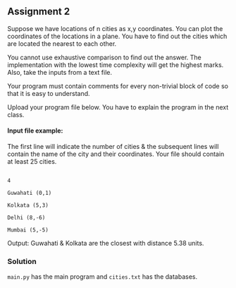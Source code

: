 ## Assignment 2

Suppose we have locations of n cities as x,y coordinates. You can plot the coordinates of the locations in a plane. You have to find out the cities which are located the nearest to each other. 

You cannot use exhaustive comparison to find out the answer. The implementation with the lowest time complexity will get the highest marks. Also, take the inputs from a text file.

Your program must contain comments for every non-trivial block of code so that it is easy to understand.

Upload your program file below. You have to explain the program in the next class. 

#### Input file example: 
The first line will indicate the number of cities & the subsequent lines will contain the name of the city and their coordinates. Your file should contain at least 25 cities.

```

4

Guwahati (0,1)

Kolkata (5,3)

Delhi (8,-6)

Mumbai (5,-5)

```

Output: Guwahati & Kolkata are the closest with distance 5.38 units.

### Solution

 `main.py` has the main program and `cities.txt` has the databases.
